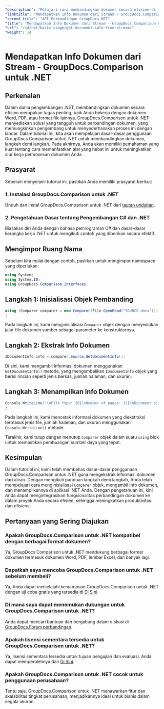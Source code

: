 ```yaml
---
"description": "Pelajari cara membandingkan dokumen secara efisien di .NET menggunakan GroupDocs.Comparison, meningkatkan alur kerja pemrosesan dokumen Anda dengan lancar."
"linktitle": "Mendapatkan Info Dokumen dari Stream - GroupDocs.Comparison untuk .NET"
"second_title": "API Perbandingan GroupDocs.NET"
"title": "Mendapatkan Info Dokumen dari Stream - GroupDocs.Comparison untuk .NET"
"url": "/id/net/basic-usage/get-document-info-from-stream/"
"weight": 14
---
```


# Mendapatkan Info Dokumen dari Stream - GroupDocs.Comparison untuk .NET

## Perkenalan
Dalam dunia pengembangan .NET, membandingkan dokumen secara efisien merupakan tugas penting, baik Anda bekerja dengan dokumen Word, PDF, atau format file lainnya. GroupDocs.Comparison untuk .NET menyediakan solusi yang tangguh untuk perbandingan dokumen, yang memungkinkan pengembang untuk menyederhanakan proses ini dengan lancar. Dalam tutorial ini, kita akan mempelajari dasar-dasar penggunaan GroupDocs.Comparison untuk .NET untuk membandingkan dokumen, langkah demi langkah. Pada akhirnya, Anda akan memiliki pemahaman yang kuat tentang cara memanfaatkan alat yang hebat ini untuk meningkatkan alur kerja pemrosesan dokumen Anda.
## Prasyarat
Sebelum menyelami tutorial ini, pastikan Anda memiliki prasyarat berikut:
### 1. Instalasi GroupDocs.Comparison untuk .NET
Unduh dan instal GroupDocs.Comparison untuk .NET dari [tautan unduhan](https://releases.groupdocs.com/comparison/net/).
### 2. Pengetahuan Dasar tentang Pengembangan C# dan .NET
Biasakan diri Anda dengan bahasa pemrograman C# dan dasar-dasar kerangka kerja .NET untuk mengikuti contoh yang diberikan secara efektif.

## Mengimpor Ruang Nama
Sebelum kita mulai dengan contoh, pastikan untuk mengimpor namespace yang diperlukan:
```csharp
using System;
using System.IO;
using GroupDocs.Comparison.Interfaces;
```

## Langkah 1: Inisialisasi Objek Pembanding
```csharp
using (Comparer comparer = new Comparer(File.OpenRead("SOURCE.docx")))
{
```
Pada langkah ini, kami menginisialisasi `Comparer` objek dengan menyediakan jalur file dokumen sumber sebagai parameter ke konstruktornya.
## Langkah 2: Ekstrak Info Dokumen
```csharp
IDocumentInfo info = comparer.Source.GetDocumentInfo();
```
Di sini, kami mengambil informasi dokumen menggunakan `GetDocumentInfo()` metode, yang mengembalikan `IDocumentInfo` objek yang berisi rincian seperti jenis berkas, jumlah halaman, dan ukuran.
## Langkah 3: Menampilkan Info Dokumen
```csharp
Console.WriteLine("\nFile type: {0}\nNumber of pages: {1}\nDocument size: {2} bytes", info.FileType, info.PageCount, info.Size);
}
```
Pada langkah ini, kami mencetak informasi dokumen yang diekstraksi termasuk jenis file, jumlah halaman, dan ukuran menggunakan `Console.WriteLine()` metode.

Terakhir, kami tutup dengan menutup `Comparer` objek dalam suatu `using` blok untuk memastikan pembuangan sumber daya yang tepat.

## Kesimpulan
Dalam tutorial ini, kami telah membahas dasar-dasar penggunaan GroupDocs.Comparison untuk .NET guna mengekstrak informasi dokumen dari aliran. Dengan mengikuti panduan langkah demi langkah, Anda telah mempelajari cara menginisialisasi `Comparer` objek, mengambil info dokumen, dan menampilkannya di aplikasi .NET Anda. Dengan pengetahuan ini, kini Anda dapat mengintegrasikan fungsionalitas perbandingan dokumen ke dalam proyek Anda secara efisien, sehingga meningkatkan produktivitas dan efisiensi.
## Pertanyaan yang Sering Diajukan
### Apakah GroupDocs.Comparison untuk .NET kompatibel dengan berbagai format dokumen?
Ya, GroupDocs.Comparison untuk .NET mendukung berbagai format dokumen termasuk dokumen Word, PDF, lembar Excel, dan banyak lagi.
### Dapatkah saya mencoba GroupDocs.Comparison untuk .NET sebelum membeli?
Ya, Anda dapat menjelajahi kemampuan GroupDocs.Comparison untuk .NET dengan uji coba gratis yang tersedia di [Di Sini](https://releases.groupdocs.com/).
### Di mana saya dapat menemukan dukungan untuk GroupDocs.Comparison untuk .NET?
Anda dapat mencari bantuan dan bergabung dalam diskusi di [GroupDocs.Forum perbandingan](https://forum.groupdocs.com/c/comparison/12).
### Apakah lisensi sementara tersedia untuk GroupDocs.Comparison untuk .NET?
Ya, lisensi sementara tersedia untuk tujuan pengujian dan evaluasi. Anda dapat memperolehnya dari [Di Sini](https://purchase.groupdocs.com/temporary-license/).
### Apakah GroupDocs.Comparison untuk .NET cocok untuk penggunaan perusahaan?
Tentu saja, GroupDocs.Comparison untuk .NET menawarkan fitur dan skalabilitas tingkat perusahaan, menjadikannya ideal untuk bisnis dalam segala ukuran.